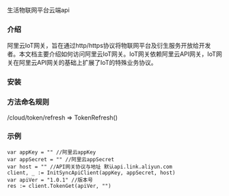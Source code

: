 生活物联网平台云端api

### 介绍
阿里云IoT网关，旨在通过http/https协议将物联网平台及衍生服务开放给开发者。本文档主要介绍如何访问阿里云IoT网关。IoT网关依赖阿里云API网关，IoT网关在阿里云API网关的基础上扩展了IoT的特殊业务协议。

### 安装

### 方法命名规则

/cloud/token/refresh => TokenRefresh()

### 示例

```
var appKey = "" //阿里云appKey
var appSecret = "" //阿里云appSecret
var host = "" //API网关协议与地址 默认api.link.aliyun.com
client, _ := InitSyncApiClient(appKey, appSecret, host)
var apiVer = "1.0.1" //版本号
res := client.TokenGet(apiVer, "")

```



